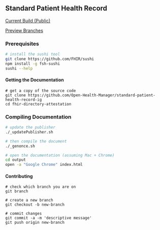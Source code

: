 ## Standard Patient Health Record

[Current Build (Public)](https://build.fhir.org/ig/HL7/standard-patient-health-record-ig/branches/master/)  

[Preview Branches](https://build.fhir.org/ig/HL7/standard-patient-health-record-ig/branches/)  





### Prerequisites 

```bash 
# install the sushi tool
git clone https://github.com/FHIR/sushi
npm install -g fsh-sushi
sushi --help
```


#### Getting the Documentation    

```shell
# get a copy of the source code
git clone https://github.com/Open-Health-Manager/standard-patient-health-record-ig
cd fhir-directory-attestation
```



### Compiling Documentation  

```bash 
# update the publisher
./_updatePublisher.sh

# then compile the document
./_genonce.sh

# open the documentation (assuming Mac + Chrome)
cd output
open -a "Google Chrome" index.html
```


#### Contributing  

```shell
# check which branch you are on
git branch

# create a new branch
git checkout -b new-branch

# commit changes
git commit -a -m 'descriptive message'
git push origin new-branch
```
